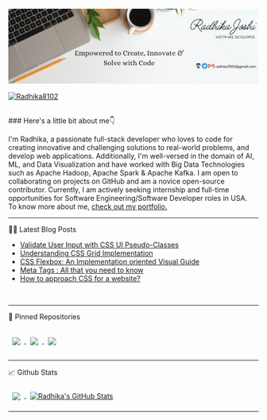 [![Radhika's GitHub Banner](./assets/Banner.png)](https://github.com/RadhikaRJ)
<br>
<p align="left"> <a href="https://twitter.com/Radhika8102" target="blank"><img src="https://img.shields.io/twitter/follow/radhika8102?logo=twitter&style=for-the-badge" alt="Radhika8102" /></a> </p>
<br>
### Here's a little bit about me👇
<br>
<p>I'm Radhika, a passionate full-stack developer who loves to code for creating innovative and challenging solutions to real-world problems, and develop web applications. Additionally, I'm well-versed in the domain of AI, ML, and Data Visualization and have worked with Big Data Technologies such as Apache Hadoop, Apache Spark & Apache Kafka. I am open to collaborating on projects on GitHub and am a novice open-source contributor. Currently, I am actively seeking internship and full-time opportunities for Software Engineering/Software Developer roles in USA. 
<br>
To know more about me, <a href="https://radhika-portfolio.netlify.app/">check out my portfolio.</a> 
<br>
<hr>

📝📩 Latest Blog Posts

<!-- BLOG-POST-LIST:START -->
- [Validate User Input with CSS UI Pseudo-Classes](https://radhika-joshi.hashnode.dev/validate-user-input-with-css-ui-pseudo-classes)
- [Understanding CSS Grid Implementation](https://radhika-joshi.hashnode.dev/understanding-css-grid-implementation)
- [CSS Flexbox: An Implementation oriented Visual Guide](https://radhika-joshi.hashnode.dev/css-flexbox-an-implementation-oriented-visual-guide)
- [Meta Tags : All that you need to know](https://dev.to/radhikarj/meta-tags-all-that-you-need-to-know-5800)
- [How to approach CSS for a website?](https://radhika-joshi.hashnode.dev/how-to-approach-css-for-a-website)
<!-- BLOG-POST-LIST:END -->

<br>
<hr>
📌 Pinned Repositories <br><br>

<a href="https://github.com/RadhikaRJ/Image_Gallery">
  <img align="center" style="margin:1rem 0.5rem" src="https://github-readme-stats.vercel.app/api/pin/?username=RadhikaRJ&repo=Image_Gallery&title_color=ffffff&text_color=c9cacc&icon_color=4AB197&bg_color=1A2B34" />
</a>



<a href="https://github.com/RadhikaRJ/videolibrary">
  <img align="center" style="margin:0.5rem" src="https://github-readme-stats.vercel.app/api/pin/?username=RadhikaRJ&repo=videolibrary&title_color=ffffff&text_color=c9cacc&icon_color=4AB197&bg_color=1A2B34" />
</a>



<a href="https://github.com/RadhikaRJ/UIElegance">
  <img align="center" style="margin:0.5rem" src="https://github-readme-stats.vercel.app/api/pin/?username=RadhikaRJ&repo=UIElegance&title_color=ffffff&text_color=c9cacc&icon_color=4AB197&bg_color=1A2B34" />
</a>

<hr>
📈 Github Stats
<br><br>
<a href="https://github.com/RadhikaRJ">
  <img align="center" style="margin:0.5rem" src="https://github-readme-stats.vercel.app/api/top-langs/?username=RadhikaRJ&title_color=ffffff&text_color=c9cacc&icon_color=4AB197&bg_color=1A2B34" />
</a>

<a href="https://github.com/RadhikaRJ">
  <img align="center" style="margin:0.5rem" src="https://github-readme-stats.vercel.app/api?username=RadhikaRJ&show_icons=true&line_height=27&count_private=true&title_color=ffffff&text_color=c9cacc&icon_color=4AB097&bg_color=1A2B34" alt="Radhika's GitHub Stats" />
</a>

<hr>
